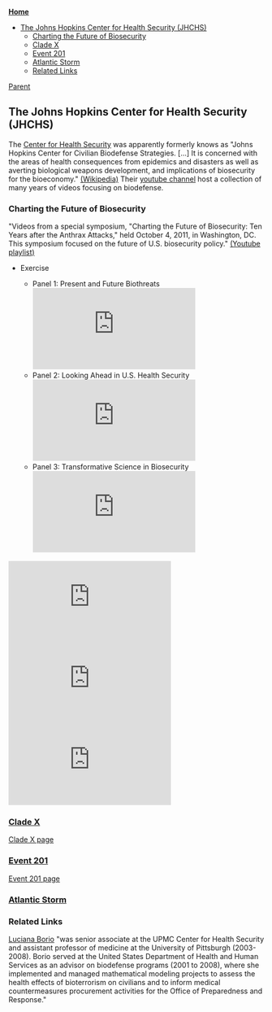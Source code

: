 <!-- START doctoc generated TOC please keep comment here to allow auto update -->
<!-- DON'T EDIT THIS SECTION, INSTEAD RE-RUN doctoc TO UPDATE -->
**[Home](#pages/blog/cv19/index)**

- [The Johns Hopkins Center for Health Security (JHCHS)](#the-johns-hopkins-center-for-health-security-jhchs)
  - [Charting the Future of Biosecurity](#charting-the-future-of-biosecurity)
  - [Clade X](#clade-x)
  - [Event 201](#event-201)
  - [Atlantic Storm](#atlantic-storm)
  - [Related Links](#related-links)

<!-- END doctoc generated TOC please keep comment here to allow auto update -->

[Parent](#pages/blog/cv19/index)

## The Johns Hopkins Center for Health Security (JHCHS)

The [Center for Health Security](https://www.centerforhealthsecurity.org/) was 
apparently formerly knows as "Johns Hopkins Center for Civilian Biodefense 
Strategies. [...] It is concerned with the areas of health consequences from 
epidemics and disasters as well as averting biological weapons development, 
and implications of biosecurity for the bioeconomy." 
[(Wikipedia)](https://en.wikipedia.org/wiki/Johns_Hopkins_Center_for_Health_Security)
Their [youtube channel](https://www.youtube.com/user/biosecuritycntr/featured)
host a collection of many years of videos focusing on biodefense.

### Charting the Future of Biosecurity

"Videos from a special symposium, "Charting the Future of Biosecurity: Ten 
Years after the Anthrax Attacks," held October 4, 2011, in Washington, DC. 
This symposium focused on the future of U.S. biosecurity policy."
[(Youtube playlist)](https://www.youtube.com/playlist?list=PL894DCBC7B3A3E4FF)

- Exercise

  - Panel 1: Present and Future Biothreats
	<iframe width="320" height="160" src="https://www.youtube.com/embed/cUJxZr6le-g" frameborder="0" allow="accelerometer; autoplay; encrypted-media; gyroscope; picture-in-picture" allowfullscreen></iframe>
  - Panel 2: Looking Ahead in U.S. Health Security
	<iframe width="320" height="160" src="https://www.youtube.com/embed/Kwh1NXt19GI" frameborder="0" allow="accelerometer; autoplay; encrypted-media; gyroscope; picture-in-picture" allowfullscreen></iframe>
  - Panel 3: Transformative Science in Biosecurity
	<iframe width="320" height="160" src="https://www.youtube.com/embed/qDMCLeMy9Uc" frameborder="0" allow="accelerometer; autoplay; encrypted-media; gyroscope; picture-in-picture" allowfullscreen></iframe>


<iframe width="320" height="160" src="https://www.youtube.com/embed/AOafUygnsZQ" frameborder="0" allow="accelerometer; autoplay; encrypted-media; gyroscope; picture-in-picture" allowfullscreen></iframe>
<iframe width="320" height="160" src="https://www.youtube.com/embed/bYC1bhrElwU" frameborder="0" allow="accelerometer; autoplay; encrypted-media; gyroscope; picture-in-picture" allowfullscreen></iframe>
<iframe width="320" height="160" src="https://www.youtube.com/embed/yTMNB78XJ5A" frameborder="0" allow="accelerometer; autoplay; encrypted-media; gyroscope; picture-in-picture" allowfullscreen></iframe>




### [Clade X](#pages/blog/cv19/clade-x)

[Clade X page](#pages/blog/cv19/clade-x)

### [Event 201](#pages/blog/cv19/event-201)

[Event 201 page](#pages/blog/cv19/event-201)

### [Atlantic Storm](https://en.wikipedia.org/wiki/Atlantic_Storm)



### Related Links

[Luciana Borio](https://en.wikipedia.org/wiki/Luciana_Borio) "was senior 
associate at the UPMC Center for Health Security and assistant professor of 
medicine at the University of Pittsburgh (2003-2008). Borio served at the 
United States Department of Health and Human Services as an advisor on 
biodefense programs (2001 to 2008), where she implemented and managed 
mathematical modeling projects to assess the health effects of bioterrorism on 
civilians and to inform medical countermeasures procurement activities for the 
Office of Preparedness and Response."





